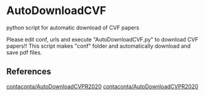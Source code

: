 # AutoDownloadCVF

python script for automatic download of CVF papers

Please edit conf, urls and execute "AutoDownloadCVF.py" to download CVF papers!!
This script makes "conf" folder and automatically download and save pdf files.

## References
[contaconta/AutoDownloadCVPR2020](https://github.com/contaconta/AutoDownloadCVPR2020)
[contaconta/AutoDownloadCVPR2020](https://github.com/51takahashi/AutoDownloadICCV2015)
